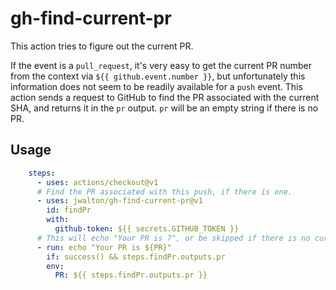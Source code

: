 # gh-find-current-pr

This action tries to figure out the current PR.

If the event is a `pull_request`, it's very easy to get the current PR number
from the context via `${{ github.event.number }}`, but unfortunately this
information does not seem to be readily available for a `push` event.  This
action sends a request to GitHub to find the PR associated with the current SHA,
and returns it in the `pr` output.  `pr` will be an empty string if there is no
PR.

## Usage

```yaml
    steps:
      - uses: actions/checkout@v1
      # Find the PR associated with this push, if there is one.
      - uses: jwalton/gh-find-current-pr@v1
        id: findPr
        with:
          github-token: ${{ secrets.GITHUB_TOKEN }}
      # This will echo "Your PR is 7", or be skipped if there is no current PR.
      - run: echo "Your PR is ${PR}"
        if: success() && steps.findPr.outputs.pr
        env:
          PR: ${{ steps.findPr.outputs.pr }}
```